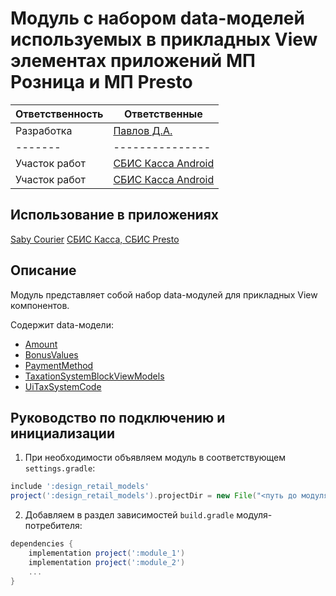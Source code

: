 # Модуль с набором data-моделей используемых в прикладных View элементах приложений МП Розница и МП Presto

| Ответственность | Ответственные |
|-----------------|---------------|
| Разработка | [Павлов Д.А.](https://online.sbis.ru/person/79a90449-389a-4b55-85cb-50758063289d) |
|-------|---------------|
| Участок работ | [СБИС Касса Android](https://online.sbis.ru/area/04b1601c-7028-4c8a-8450-f0e3d7f1f830) |
| Участок работ | [СБИС Касса Android](https://online.sbis.ru/area/a6372a6f-8ab0-4aee-b78c-982e3cf29db1) |

## Использование в приложениях
[Saby Courier](https://git.sbis.ru/mobileworkspace/apps/droid/courier)
[СБИС Касса, СБИС Presto](https://git.sbis.ru/mobileworkspace/apps/droid/retail)

## Описание
Модуль представляет собой набор data-модулей для прикладных View компонентов. 

Содержит data-модели:
- [Amount](https://git.sbis.ru/mobileworkspace/android-design/-/blob/rc-23.2100/design_retail_models/src/main/java/ru/tensor/sbis/design/retail_models/Amount.kt)
- [BonusValues](https://git.sbis.ru/mobileworkspace/android-design/-/blob/rc-23.2100/design_retail_models/src/main/java/ru/tensor/sbis/design/retail_models/BonusValues.kt)
- [PaymentMethod](https://git.sbis.ru/mobileworkspace/android-design/-/blob/rc-23.2100/design_retail_models/src/main/java/ru/tensor/sbis/design/retail_models/PaymentMethod.kt)
- [TaxationSystemBlockViewModels](https://git.sbis.ru/mobileworkspace/android-design/-/blob/rc-23.2100/design_retail_models/src/main/java/ru/tensor/sbis/design/retail_models/TaxationSystemBlockViewModels.kt)
- [UiTaxSystemCode](https://git.sbis.ru/mobileworkspace/android-design/-/blob/rc-23.2100/design_retail_models/src/main/java/ru/tensor/sbis/design/retail_models/UiTaxSystemCode.kt)

## Руководство по подключению и инициализации
1. При необходимости объявляем модуль в соответствующем `settings.gradle`:
```gradle
include ':design_retail_models'
project(':design_retail_models').projectDir = new File("<путь до модуля>/design_retail_models")
```
2. Добавляем в раздел зависимостей `build.gradle` модуля-потребителя:
```gradle
dependencies {
    implementation project(':module_1')
    implementation project(':module_2')
    ...
}
```
